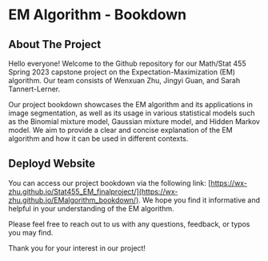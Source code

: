 # EM Algorithm - Bookdown

## About The Project
Hello everyone! Welcome to the Github repository for our Math/Stat 455 Spring 2023 capstone project on the Expectation-Maximization (EM) algorithm. Our team consists of Wenxuan Zhu, Jingyi Guan, and Sarah Tannert-Lerner.

Our project bookdown showcases the EM algorithm and its applications in image segmentation, as well as its usage in various statistical models such as the Binomial mixture model, Gaussian mixture model, and Hidden Markov model. We aim to provide a clear and concise explanation of the EM algorithm and how it can be used in different contexts.

## Deployd Website
You can access our project bookdown via the following link: [https://wx-zhu.github.io/Stat455_EM_finalproject/](https://wx-zhu.github.io/EMalgorithm_bookdown/). We hope you find it informative and helpful in your understanding of the EM algorithm.

Please feel free to reach out to us with any questions, feedback, or typos you may find. 

Thank you for your interest in our project!

